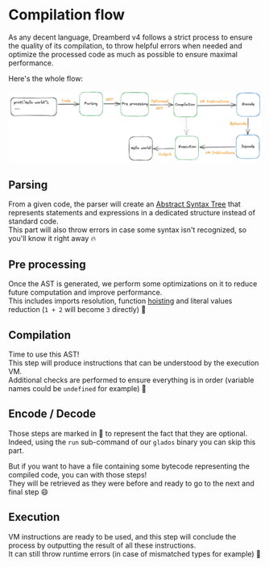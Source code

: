 # Compilation flow

As any decent language, Dreamberd v4 follows a strict process to ensure the quality of its compilation, to
throw helpful errors when needed and optimize the processed code as much as possible to ensure maximal performance.

Here's the whole flow:

![compilation flow](../_assets/compilation-flow.png)


## Parsing

From a given code, the parser will create an [Abstract Syntax Tree](https://en.wikipedia.org/wiki/Abstract_syntax_tree) that represents statements and expressions in a dedicated structure instead of standard code.\
This part will also throw errors in case some syntax isn't recognized, so you'll know it right away 🔥

## Pre processing

Once the AST is generated, we perform some optimizations on it to reduce future computation and improve performance.\
This includes imports resolution, function [hoisting](https://developer.mozilla.org/en-US/docs/Glossary/Hoisting) and literal values reduction (`1 + 2` will become `3` directly) 🚀

## Compilation

Time to use this AST!\
This step will produce instructions that can be understood by the execution VM.\
Additional checks are performed to ensure everything is in order (variable names could be `undefined` for example) 🧐

## Encode / Decode

Those steps are marked in 🔵 to represent the fact that they are optional.\
Indeed, using the `run` sub-command of our `glados` binary you can skip this part.

But if you want to have a file containing some bytecode representing the compiled code, you can with those steps!\
They will be retrieved as they were before and ready to go to the next and final step 😄

## Execution

VM instructions are ready to be used, and this step will conclude the process by outputting the result of all these instructions.\
It can still throw runtime errors (in case of mismatched types for example) 🏃
